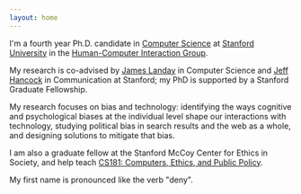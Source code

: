 ```yaml
---
layout: home
---
```


I'm a fourth year Ph.D. candidate in [Computer Science][cs] at [Stanford University][stanford] in the [Human-Computer Interaction Group][hci].

My research is co-advised by [James Landay][landay] in Computer Science and [Jeff Hancock][hancock] in Communication at Stanford; my PhD is supported by a Stanford Graduate Fellowship. 

My research focuses on bias and technology: identifying the ways cognitive and psychological biases at the individual level shape our interactions with technology, studying political bias in search results and the web as a whole, and designing solutions to mitigate that bias. 

I am also a graduate fellow at the Stanford McCoy Center for Ethics in Society, and help teach [CS181: Computers, Ethics, and Public Policy][cs181].

<!-- Before Stanford, I graduated from Brown University with a dual concentration in Computer Science and Science, Technology, and Society, advised by [Jeff Huang][huang]. -->

My first name is pronounced like the verb "deny". 

[stanford]: https://www.stanford.edu/
[brown]: https://www.brown.edu/
[cs]: http://www-cs.stanford.edu/
[cs181]: https://stanfordcs181.github.io
[danae]: https://en.wikipedia.org/wiki/Danaë
[hci]:http://hci.stanford.edu/
[sts]: http://www.brown.edu/academics/science-and-technology-studies/
[browncs]: https://cs.brown.edu/
[brownhci]: http://hci.cs.brown.edu/
[hancock]: http://jeff-hancock.com
[huang]: http://jeffhuang.com/
[landay]: https://profiles.stanford.edu/james-landay
[msb]: http://hci.stanford.edu/msb/
[mm]: http://metamind.io
